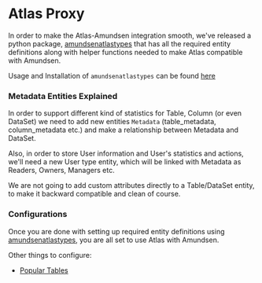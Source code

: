 # Atlas Proxy

In order to make the Atlas-Amundsen integration smooth, we've released a python package, 
[amundsenatlastypes](https://github.com/dwarszawski/amundsen-atlas-types) that has all the required entity definitions along with helper functions needed to make 
Atlas compatible with Amundsen. 

Usage and Installation of `amundsenatlastypes` can be found [here](https://github.com/dwarszawski/amundsen-atlas-types/blob/master/README.md)

### Metadata Entities Explained  

In order to support different kind of statistics for Table, Column (or even DataSet) 
we need to add new entities `Metadata` (table_metadata, column_metadata etc.) and make a relationship between Metadata and DataSet.

Also, in order to store User information and User's statistics and actions, we'll need a new User type entity, 
which will be linked with Metadata as Readers, Owners, Managers etc.

We are not going to add custom attributes directly to a Table/DataSet entity, to make it backward compatible and clean of course.


### Configurations  

Once you are done with setting up required entity definitions using [amundsenatlastypes](https://github.com/dwarszawski/amundsen-atlas-types),
you are all set to use Atlas with Amundsen. 


Other things to configure:
 
- [Popular Tables](/docs/proxy/atlas/popular_tables.md)